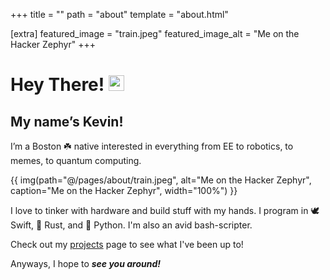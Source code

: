 +++
title = ""
path = "about"
template = "about.html"

[extra]
featured_image = "train.jpeg"
featured_image_alt = "Me on the Hacker Zephyr"
+++

<body> <h1> Hey There! <img src="https://media.giphy.com/media/hvRJCLFzcasrR4ia7z/giphy.gif" width="25px" style="display:inline; margin:0; padding-top:1px"> </h1> </body>

<h2> My name’s Kevin! </h2>

I’m a Boston ☘️ native interested in everything from EE to robotics, to memes, to quantum computing.

{{ img(path="@/pages/about/train.jpeg", alt="Me on the Hacker Zephyr", caption="Me on the Hacker Zephyr", width="100%") }}

I love to tinker with hardware and build stuff with my hands. I program in 🕊️ Swift, 🦀 Rust, and 🐍 Python. I'm also an avid bash-scripter.

Check out my [projects](https://kevin.dino.icu/projects/) page to see what I've been up to!

Anyways, I hope to ***see you around!***